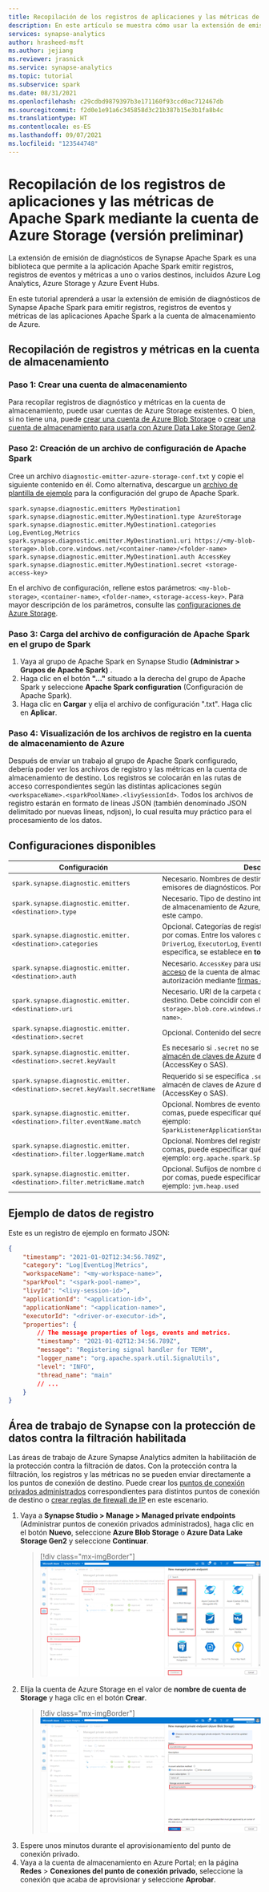 ```yaml
---
title: Recopilación de los registros de aplicaciones y las métricas de Apache Spark mediante la cuenta de Azure Storage (versión preliminar)
description: En este artículo se muestra cómo usar la extensión de emisión de diagnósticos de Synapse Spark para recopilar registros, registros de eventos y metrics.cluster y cómo se integran los paneles de Grafana.
services: synapse-analytics
author: hrasheed-msft
ms.author: jejiang
ms.reviewer: jrasnick
ms.service: synapse-analytics
ms.topic: tutorial
ms.subservice: spark
ms.date: 08/31/2021
ms.openlocfilehash: c29cdbd9879397b3e171160f93ccd0ac712467db
ms.sourcegitcommit: f2d0e1e91a6c345858d3c21b387b15e3b1fa8b4c
ms.translationtype: HT
ms.contentlocale: es-ES
ms.lasthandoff: 09/07/2021
ms.locfileid: "123544748"
---
```

# <a name="collect-your-apache-spark-applications-logs-and-metrics-using-azure-storage-accountpreview"></a>Recopilación de los registros de aplicaciones y las métricas de Apache Spark mediante la cuenta de Azure Storage (versión preliminar)

La extensión de emisión de diagnósticos de Synapse Apache Spark es una biblioteca que permite a la aplicación Apache Spark emitir registros, registros de eventos y métricas a uno o varios destinos, incluidos Azure Log Analytics, Azure Storage y Azure Event Hubs. 

En este tutorial aprenderá a usar la extensión de emisión de diagnósticos de Synapse Apache Spark para emitir registros, registros de eventos y métricas de las aplicaciones Apache Spark a la cuenta de almacenamiento de Azure.

## <a name="collect-logs-and-metrics-to-storage-account"></a>Recopilación de registros y métricas en la cuenta de almacenamiento

### <a name="step-1-create-a-storage-account"></a>Paso 1: Crear una cuenta de almacenamiento

Para recopilar registros de diagnóstico y métricas en la cuenta de almacenamiento, puede usar cuentas de Azure Storage existentes. O bien, si no tiene una, puede [crear una cuenta de Azure Blob Storage](../../storage/common/storage-account-create.md) o [crear una cuenta de almacenamiento para usarla con Azure Data Lake Storage Gen2](../../storage/blobs/create-data-lake-storage-account.md).

### <a name="step-2-create-an-apache-spark-configuration-file"></a>Paso 2: Creación de un archivo de configuración de Apache Spark

Cree un archivo `diagnostic-emitter-azure-storage-conf.txt` y copie el siguiente contenido en él. Como alternativa, descargue un [archivo de plantilla de ejemplo](https://go.microsoft.com/fwlink/?linkid=2169375) para la configuración del grupo de Apache Spark.

```
spark.synapse.diagnostic.emitters MyDestination1
spark.synapse.diagnostic.emitter.MyDestination1.type AzureStorage
spark.synapse.diagnostic.emitter.MyDestination1.categories Log,EventLog,Metrics
spark.synapse.diagnostic.emitter.MyDestination1.uri https://<my-blob-storage>.blob.core.windows.net/<container-name>/<folder-name>
spark.synapse.diagnostic.emitter.MyDestination1.auth AccessKey
spark.synapse.diagnostic.emitter.MyDestination1.secret <storage-access-key>
```

En el archivo de configuración, rellene estos parámetros: `<my-blob-storage>`, `<container-name>`, `<folder-name>`, `<storage-access-key>`.
Para mayor descripción de los parámetros, consulte las [configuraciones de Azure Storage](#available-configurations).

### <a name="step-3-upload-the-apache-spark-configuration-file-to-spark-pool"></a>Paso 3: Carga del archivo de configuración de Apache Spark en el grupo de Spark

1. Vaya al grupo de Apache Spark en Synapse Studio **(Administrar > Grupos de Apache Spark)** .
1. Haga clic en el botón **"..."** situado a la derecha del grupo de Apache Spark y seleccione **Apache Spark configuration** (Configuración de Apache Spark).
1. Haga clic en **Cargar** y elija el archivo de configuración ".txt". Haga clic en **Aplicar**.

### <a name="step-4-view-the-logs-files-in-azure-storage-account"></a>Paso 4: Visualización de los archivos de registro en la cuenta de almacenamiento de Azure


Después de enviar un trabajo al grupo de Apache Spark configurado, debería poder ver los archivos de registro y las métricas en la cuenta de almacenamiento de destino.
Los registros se colocarán en las rutas de acceso correspondientes según las distintas aplicaciones según `<workspaceName>.<sparkPoolName>.<livySessionId>`.
Todos los archivos de registro estarán en formato de líneas JSON (también denominado JSON delimitado por nuevas líneas, ndjson), lo cual resulta muy práctico para el procesamiento de los datos.

## <a name="available-configurations"></a>Configuraciones disponibles

| Configuración | Descripción |
| --- | --- |
| `spark.synapse.diagnostic.emitters`                                         | Necesario. Nombres de destino separados por comas de emisores de diagnósticos. Por ejemplo: `MyDest1,MyDest2` |
| `spark.synapse.diagnostic.emitter.<destination>.type`                       | Necesario. Tipo de destino integrado. Para habilitar el destino de almacenamiento de Azure, `AzureStorage` debe incluirse en este campo. |
| `spark.synapse.diagnostic.emitter.<destination>.categories`                 | Opcional. Categorías de registro seleccionadas separadas por comas. Entre los valores disponibles se incluyen: `DriverLog`, `ExecutorLog`, `EventLog` y `Metrics`. Si no se especifica, se establece en **todas** categorías. |
| `spark.synapse.diagnostic.emitter.<destination>.auth`                       | Necesario. `AccessKey` para usar la autorización de [clave de acceso](../../storage/common/storage-account-keys-manage.md) de la cuenta de almacenamiento. `SAS` para la autorización mediante [firmas de acceso compartido](../../storage/common/storage-sas-overview.md). |
| `spark.synapse.diagnostic.emitter.<destination>.uri`                        | Necesario. URI de la carpeta del contenedor de blobs de destino. Debe coincidir con el patrón `https://<my-blob-storage>.blob.core.windows.net/<container-name>/<folder-name>`. |
| `spark.synapse.diagnostic.emitter.<destination>.secret`                     | Opcional. Contenido del secreto (AccessKey o SAS). |
| `spark.synapse.diagnostic.emitter.<destination>.secret.keyVault`            | Es necesario si `.secret` no se especifica. Nombre del [almacén de claves de Azure](../../key-vault/general/overview.md) donde se almacena el secreto (AccessKey o SAS). |
| `spark.synapse.diagnostic.emitter.<destination>.secret.keyVault.secretName` | Requerido si se especifica `.secret.keyVault`. Nombre del almacén de claves de Azure donde se almacena el secreto (AccessKey o SAS). |
| `spark.synapse.diagnostic.emitter.<destination>.filter.eventName.match`     | Opcional. Nombres de eventos de Spark separados por comas, puede especificar qué eventos se recopilan. Por ejemplo: `SparkListenerApplicationStart,SparkListenerApplicationEnd` |
| `spark.synapse.diagnostic.emitter.<destination>.filter.loggerName.match`    | Opcional. Nombres del registrador log4j separados por comas, puede especificar qué registros se recopilan. Por ejemplo: `org.apache.spark.SparkContext,org.example.Logger` |
| `spark.synapse.diagnostic.emitter.<destination>.filter.metricName.match`    | Opcional. Sufijos de nombre de métrica de Spark separados por comas, puede especificar qué métricas se recopilan. Por ejemplo: `jvm.heap.used` |

## <a name="log-data-sample"></a>Ejemplo de datos de registro

Este es un registro de ejemplo en formato JSON:

```json
{
    "timestamp": "2021-01-02T12:34:56.789Z",
    "category": "Log|EventLog|Metrics",
    "workspaceName": "<my-workspace-name>",
    "sparkPool": "<spark-pool-name>",
    "livyId": "<livy-session-id>",
    "applicationId": "<application-id>",
    "applicationName": "<application-name>",
    "executorId": "<driver-or-executor-id>",
    "properties": {
        // The message properties of logs, events and metrics.
        "timestamp": "2021-01-02T12:34:56.789Z",
        "message": "Registering signal handler for TERM",
        "logger_name": "org.apache.spark.util.SignalUtils",
        "level": "INFO",
        "thread_name": "main"
        // ...
    }
}
```

## <a name="synapse-workspace-with-data-exfiltration-protection-enabled"></a>Área de trabajo de Synapse con la protección de datos contra la filtración habilitada

Las áreas de trabajo de Azure Synapse Analytics admiten la habilitación de la protección contra la filtración de datos. Con la protección contra la filtración, los registros y las métricas no se pueden enviar directamente a los puntos de conexión de destino. Puede crear los [puntos de conexión privados administrados](../../synapse-analytics/security/synapse-workspace-managed-private-endpoints.md) correspondientes para distintos puntos de conexión de destino o [crear reglas de firewall de IP](../../synapse-analytics/security/synapse-workspace-ip-firewall.md) en este escenario.


1. Vaya a **Synapse Studio > Manage > Managed private endpoints** (Administrar puntos de conexión privados administrados), haga clic en el botón **Nuevo**, seleccione **Azure Blob Storage** o **Azure Data Lake Storage Gen2** y seleccione **Continuar**.
   > [!div class="mx-imgBorder"]
   > ![Creación del punto de conexión privado administrado 1](./media/azure-synapse-diagnostic-emitters-azure-storage/create-private-endpoint-1.png)
2. Elija la cuenta de Azure Storage en el valor de **nombre de cuenta de Storage** y haga clic en el botón **Crear**.
   > [!div class="mx-imgBorder"]
   > ![Creación del punto de conexión privado administrado 2](./media/azure-synapse-diagnostic-emitters-azure-storage/create-private-endpoint-2.png)
3. Espere unos minutos durante el aprovisionamiento del punto de conexión privado.
4. Vaya a la cuenta de almacenamiento en Azure Portal; en la página **Redes** > **Conexiones del punto de conexión privado**, seleccione la conexión que acaba de aprovisionar y seleccione **Aprobar**.


